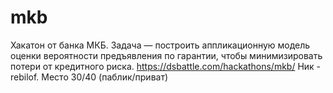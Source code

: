 # mkb
Хакатон от банка МКБ. 
Задача — построить аппликационную модель оценки вероятности предъявления по гарантии, чтобы минимизировать потери от кредитного риска.
https://dsbattle.com/hackathons/mkb/
Ник - rebilof. Место 30/40 (паблик/приват)
